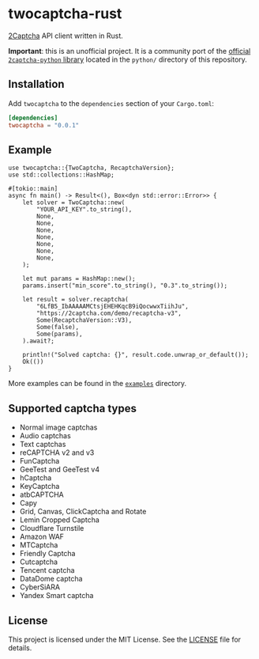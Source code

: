 # twocaptcha-rust

[2Captcha](https://2captcha.com/) API client written in Rust.

**Important**: this is an unofficial project. It is a community port of the
[official `2captcha-python` library](https://github.com/2captcha/2captcha-python)
located in the `python/` directory of this repository.

## Installation

Add `twocaptcha` to the `dependencies` section of your `Cargo.toml`:

```toml
[dependencies]
twocaptcha = "0.0.1"
```

## Example

```rust,no_run
use twocaptcha::{TwoCaptcha, RecaptchaVersion};
use std::collections::HashMap;

#[tokio::main]
async fn main() -> Result<(), Box<dyn std::error::Error>> {
    let solver = TwoCaptcha::new(
        "YOUR_API_KEY".to_string(),
        None,
        None,
        None,
        None,
        None,
        None,
        None,
    );

    let mut params = HashMap::new();
    params.insert("min_score".to_string(), "0.3".to_string());

    let result = solver.recaptcha(
        "6LfB5_IbAAAAAMCtsjEHEHKqcB9iQocwwxTiihJu",
        "https://2captcha.com/demo/recaptcha-v3",
        Some(RecaptchaVersion::V3),
        Some(false),
        Some(params),
    ).await?;

    println!("Solved captcha: {}", result.code.unwrap_or_default());
    Ok(())
}
```

More examples can be found in the [`examples`](./examples) directory.

## Supported captcha types

- Normal image captchas
- Audio captchas
- Text captchas
- reCAPTCHA v2 and v3
- FunCaptcha
- GeeTest and GeeTest v4
- hCaptcha
- KeyCaptcha
- atbCAPTCHA
- Capy
- Grid, Canvas, ClickCaptcha and Rotate
- Lemin Cropped Captcha
- Cloudflare Turnstile
- Amazon WAF
- MTCaptcha
- Friendly Captcha
- Cutcaptcha
- Tencent captcha
- DataDome captcha
- CyberSiARA
- Yandex Smart captcha

## License

This project is licensed under the MIT License. See the [LICENSE](./LICENSE)
file for details.
